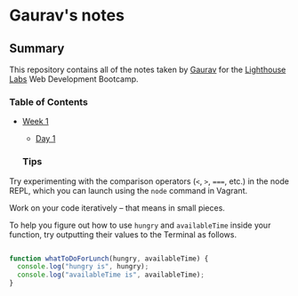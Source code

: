 # Gaurav's notes

## Summary

This repository contains all of the notes taken by [Gaurav](https://github.com/gdang777) for the [Lighthouse Labs](https://www.lighthouselabs.ca/) Web Development Bootcamp.

### Table of Contents

 * [Week 1](/Week_1)
   * [Day 1](/Week_1/Day_1)

   ### Tips

Try experimenting with the comparison operators (`<`, `>`, `===`, etc.) in the node REPL, which you can launch using the `node` command in Vagrant.

Work on your code iteratively – that means in small pieces.

To help you figure out how to use `hungry` and `availableTime` inside your function, try outputting their values to the Terminal as follows.

```javascript

function whatToDoForLunch(hungry, availableTime) {
  console.log("hungry is", hungry);
  console.log("availableTime is", availableTime);
}
```